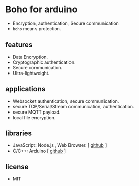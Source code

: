 # Boho for arduino

- Encryption, authentication, Secure communication
- `boho` means protection.

## features
- Data Encryption.
- Cryptographic authentication.
- Secure communication.
- Ultra-lightweight.

## applications
- Websocket authentication, secure communication.
- secure TCP/Serial/Stream communication, authentication.
- secure MQTT payload.
- local file encryption.

## libraries
- JavaScript: Node.js , Web Browser. [ [github](https://github.com/remocons/boho) ] 
- C/C++: Arduino [ [github](https://github.com/remocons/boho-arduino) ]


## license
- MIT
